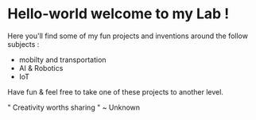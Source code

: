 # Hello-world welcome to my Lab ! 


Here you'll find some of my fun projects and inventions around the follow subjects : 
- mobilty and transportation
- AI & Robotics
- IoT


Have fun & feel free to take one of these projects to another level.

" Creativity worths sharing " ~ Unknown